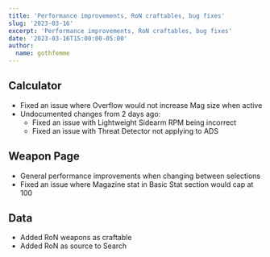 ```yaml
---
title: 'Performance improvements, RoN craftables, bug fixes'
slug: '2023-03-16'
excerpt: 'Performance improvements, RoN craftables, bug fixes'
date: '2023-03-16T15:00:00-05:00'
author:
  name: gothfemme
---
```


## Calculator

- Fixed an issue where Overflow would not increase Mag size when active
- Undocumented changes from 2 days ago: 
  - Fixed an issue with Lightweight Sidearm RPM being incorrect
  - Fixed an issue with Threat Detector not applying to ADS

## Weapon Page

- General performance improvements when changing between selections
- Fixed an issue where Magazine stat in Basic Stat section would cap at 100

## Data

- Added RoN weapons as craftable
- Added RoN as source to Search
